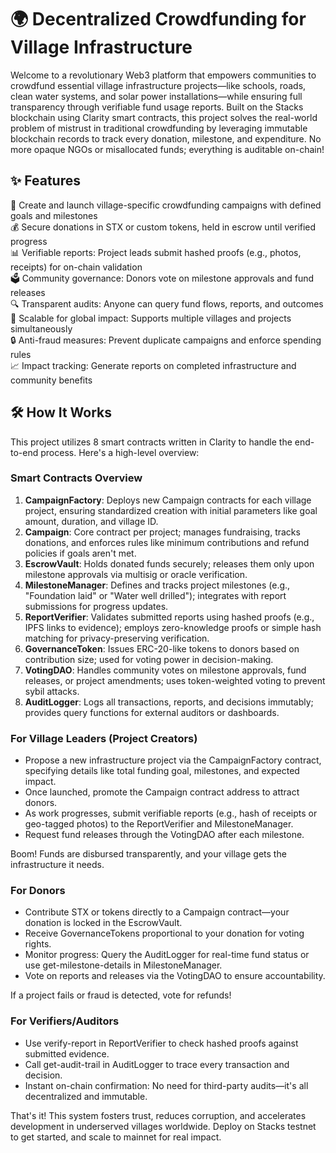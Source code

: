 # 🌍 Decentralized Crowdfunding for Village Infrastructure

Welcome to a revolutionary Web3 platform that empowers communities to crowdfund essential village infrastructure projects—like schools, roads, clean water systems, and solar power installations—while ensuring full transparency through verifiable fund usage reports. Built on the Stacks blockchain using Clarity smart contracts, this project solves the real-world problem of mistrust in traditional crowdfunding by leveraging immutable blockchain records to track every donation, milestone, and expenditure. No more opaque NGOs or misallocated funds; everything is auditable on-chain!

## ✨ Features
🌱 Create and launch village-specific crowdfunding campaigns with defined goals and milestones  
💰 Secure donations in STX or custom tokens, held in escrow until verified progress  
📊 Verifiable reports: Project leads submit hashed proofs (e.g., photos, receipts) for on-chain validation  
🗳️ Community governance: Donors vote on milestone approvals and fund releases  
🔍 Transparent audits: Anyone can query fund flows, reports, and outcomes  
🚀 Scalable for global impact: Supports multiple villages and projects simultaneously  
🔒 Anti-fraud measures: Prevent duplicate campaigns and enforce spending rules  
📈 Impact tracking: Generate reports on completed infrastructure and community benefits  

## 🛠 How It Works
This project utilizes 8 smart contracts written in Clarity to handle the end-to-end process. Here's a high-level overview:

### Smart Contracts Overview
1. **CampaignFactory**: Deploys new Campaign contracts for each village project, ensuring standardized creation with initial parameters like goal amount, duration, and village ID.  
2. **Campaign**: Core contract per project; manages fundraising, tracks donations, and enforces rules like minimum contributions and refund policies if goals aren't met.  
3. **EscrowVault**: Holds donated funds securely; releases them only upon milestone approvals via multisig or oracle verification.  
4. **MilestoneManager**: Defines and tracks project milestones (e.g., "Foundation laid" or "Water well drilled"); integrates with report submissions for progress updates.  
5. **ReportVerifier**: Validates submitted reports using hashed proofs (e.g., IPFS links to evidence); employs zero-knowledge proofs or simple hash matching for privacy-preserving verification.  
6. **GovernanceToken**: Issues ERC-20-like tokens to donors based on contribution size; used for voting power in decision-making.  
7. **VotingDAO**: Handles community votes on milestone approvals, fund releases, or project amendments; uses token-weighted voting to prevent sybil attacks.  
8. **AuditLogger**: Logs all transactions, reports, and decisions immutably; provides query functions for external auditors or dashboards.  

### For Village Leaders (Project Creators)
- Propose a new infrastructure project via the CampaignFactory contract, specifying details like total funding goal, milestones, and expected impact.  
- Once launched, promote the Campaign contract address to attract donors.  
- As work progresses, submit verifiable reports (e.g., hash of receipts or geo-tagged photos) to the ReportVerifier and MilestoneManager.  
- Request fund releases through the VotingDAO after each milestone.  

Boom! Funds are disbursed transparently, and your village gets the infrastructure it needs.

### For Donors
- Contribute STX or tokens directly to a Campaign contract—your donation is locked in the EscrowVault.  
- Receive GovernanceTokens proportional to your donation for voting rights.  
- Monitor progress: Query the AuditLogger for real-time fund status or use get-milestone-details in MilestoneManager.  
- Vote on reports and releases via the VotingDAO to ensure accountability.  

If a project fails or fraud is detected, vote for refunds!

### For Verifiers/Auditors
- Use verify-report in ReportVerifier to check hashed proofs against submitted evidence.  
- Call get-audit-trail in AuditLogger to trace every transaction and decision.  
- Instant on-chain confirmation: No need for third-party audits—it's all decentralized and immutable.  

That's it! This system fosters trust, reduces corruption, and accelerates development in underserved villages worldwide. Deploy on Stacks testnet to get started, and scale to mainnet for real impact.